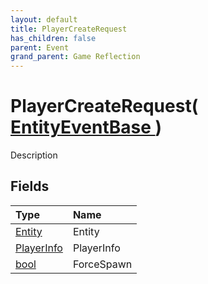 ```yaml
---
layout: default
title: PlayerCreateRequest
has_children: false
parent: Event
grand_parent: Game Reflection
---
```

# PlayerCreateRequest( [ EntityEventBase ](/riftbreaker-wiki/docs/game-reflection/events/entity_event_base/) )
Description 

## Fields

| Type | Name |
|:----------|:--------------|
| [Entity](/riftbreaker-wiki/docs/game-reflection/classes/entity/) | Entity |
| [PlayerInfo](/riftbreaker-wiki/docs/game-reflection/classes/player_info/) | PlayerInfo |
| [bool](/riftbreaker-wiki/docs/game-reflection/components/bool/) | ForceSpawn |

